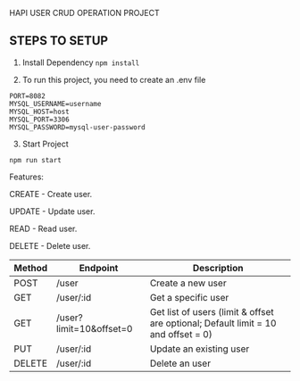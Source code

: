 HAPI USER CRUD OPERATION PROJECT

STEPS TO SETUP
-----------------------------
1. Install Dependency
```npm install```

2. To run this project, you need to create an .env file

```
PORT=8082
MYSQL_USERNAME=username
MYSQL_HOST=host
MYSQL_PORT=3306
MYSQL_PASSWORD=mysql-user-password
```

3. Start Project
```
npm run start
```

Features:

CREATE - Create user.

UPDATE - Update user.

READ - Read user.

DELETE - Delete user.

| Method | Endpoint | Description |
| --- | --- | --- |
| POST | /user | Create a new user |
| GET | /user/:id| Get a specific user |
| GET | /user?limit=10&offset=0 |  Get list of users (limit & offset are optional; Default limit = 10 and offset = 0) |
| PUT	 | /user/:id	| Update an existing user |
| DELETE | /user/:id	| Delete an user |



